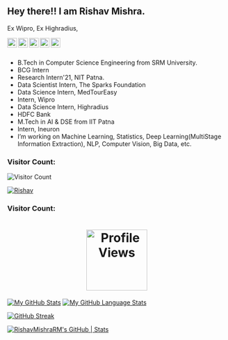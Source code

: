 ## Hey there!! I am Rishav Mishra.


Ex Wipro, Ex Highradius, 
 
<a href="https://www.linkedin.com/in/rishavkumarmishra/">
  <img align="left" alt="Rishav's Linkdein" width="22px" src="https://cdn.jsdelivr.net/npm/simple-icons@v3/icons/linkedin.svg" />
</a>
<a href="https://github.com/RishavMishraRM">
  <img align="left" alt="Rishav's Github" width="22px" src="https://cdn.jsdelivr.net/npm/simple-icons@v3/icons/github.svg" />

<a href="https://www.instagram.com/the_rishav_mishra/?hl=en">
  <img align="left" alt="Rishav's Instagram" width="22px" src="https://cdn.jsdelivr.net/npm/simple-icons@v3/icons/instagram.svg" />
</a>
<a href="https://www.facebook.com/the_rishav_mishra/">
  <img align="left" alt="Rishav's Facebook" width="22px" src="https://cdn.jsdelivr.net/npm/simple-icons@v3/icons/facebook.svg" />
</a>
<a href="https://g.dev/RishavMishra">
  <img align="left" alt="Rishav's Google Developer Profile" width="22px" src="https://cdn.jsdelivr.net/npm/simple-icons@v3/icons/google.svg" />
</a>
<br/>
<br/>


-  B.Tech in Computer Science Engineering from SRM University.
-  BCG Intern 
-  Research Intern'21, NIT Patna.
-  Data Scientist Intern, The Sparks Foundation
-  Data Science Intern, MedTourEasy
-  Intern, Wipro
-  Data Science Intern, Highradius
-  HDFC Bank
-  M.Tech in AI & DSE from IIT Patna
-  Intern, Ineuron
-  I’m working on Machine Learning, Statistics, Deep Learning(MultiStage Information Extraction), NLP, Computer Vision, Big Data, etc.



 
### Visitor Count:
![Visitor Count](https://profile-counter.glitch.me/RishavMishraRM/count.svg)
 <p align="left"> <a href="https://github.com/ryo-ma/github-profile-trophy"><img src="https://github-profile-trophy.vercel.app/?username=RishavMishraRM&theme=darkhub" alt="Rishav" /></a> </p>
 
 
### Visitor Count:

<h1 align="center"> 
<img src="https://komarev.com/ghpvc/?username=RishavMishraRm&color=brightgreen&center" alt="Profile Views"  width="140">
 </h1>
 

[![My GitHub Stats](https://github-readme-stats.vercel.app/api/?username=RishavMishraRM&count_private=true&theme=tokyonight&showicons=true)]()
[![My GitHub Language Stats](https://github-readme-stats.vercel.app/api/top-langs/?username=RishavMishraRM&langs_count=5&theme=tokyonight)]()


[![GitHub Streak](https://github-readme-streak-stats.herokuapp.com/?user=RishavMishraRM&theme=dark)](https://github.com/DenverCoder1/github-readme-streak-stats)

 



[![RishavMishraRM's GitHub | Stats](https://stats.quine.sh/RishavMishraRM/github?theme=dark)](https://quine.sh?utm_source=widgets&utm_campaign=RishavMishraRM)
